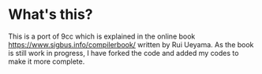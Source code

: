 # What's this?
This is a port of 9cc which is explained in the online book https://www.sigbus.info/compilerbook/ written by Rui Ueyama.
As the book is still work in progress, I have forked the code and added my codes to make it more complete.


